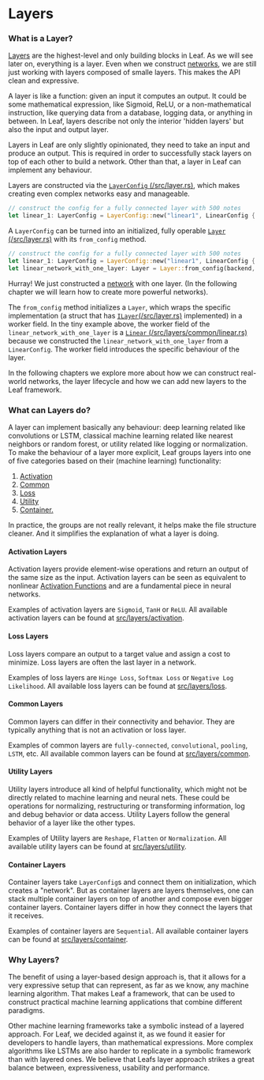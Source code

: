 # Layers

### What is a Layer?

[Layers](./deep-learning-glossary.html#Layer) are the highest-level and only building
blocks in Leaf. As we will see later on, everything is a layer. Even when 
we construct [networks](./deep-learning-glossary.html#Network), we are still just 
working with layers composed of smalle layers. This makes the API clean and expressive.

A layer is like a function: given an input it computes an output. 
It could be some mathematical expression, like Sigmoid, ReLU, or a non-mathematical instruction, 
like querying data from a database, logging data, or anything in between.
In Leaf, layers describe not only the interior 'hidden layers' but also the input and
output layer. 

Layers in Leaf are only slightly opinionated, they need to take
an input and produce an output. This is required in order to successfully stack
layers on top of each other to build a network. Other than that, a
layer in Leaf can implement any behaviour.

Layers are constructed via the [`LayerConfig`
(/src/layer.rs)][layer-config], which makes creating even complex networks easy
and manageable.

```rust
// construct the config for a fully connected layer with 500 notes
let linear_1: LayerConfig = LayerConfig::new("linear1", LinearConfig { output_size: 500 })
```

A `LayerConfig` can be turned into an initialized, fully operable [`Layer`
(/src/layer.rs)][layer] with its `from_config` method.

```rust
// construct the config for a fully connected layer with 500 notes
let linear_1: LayerConfig = LayerConfig::new("linear1", LinearConfig { output_size: 500 })
let linear_network_with_one_layer: Layer = Layer::from_config(backend, &linear_1);
```

Hurray! We just constructed a [network](./deep-learning-glossary.html#Network)
with one layer. (In the following chapter we will learn how to create more
powerful networks). 

The `from_config` method initializes a `Layer`, which wraps the specific implementation (a struct that has  [`ILayer`(/src/layer.rs)][ilayer] implemented) in a worker field.
In the tiny example above, the worker field of the `linear_network_with_one_layer`
is a [`Linear` (/src/layers/common/linear.rs)][linear-layer] because we constructed
the `linear_network_with_one_layer` from a `LinearConfig`. The worker field
introduces the specific behaviour of the layer.

In the following chapters we explore more about how we can construct
real-world networks, the layer lifecycle and how we can add new layers to the Leaf framework.

[layer-config]: https://github.com/autumnai/leaf/blob/master/src/layer.rs
[layer]: https://github.com/autumnai/leaf/blob/master/src/layer.rs
[ilayer]: https://github.com/autumnai/leaf/blob/master/src/layer.rs
[linear-layer]: https://github.com/autumnai/leaf/blob/master/src/layers/common/linear.rs

### What can Layers do?

A layer can implement basically any behaviour: deep learning related like
convolutions or LSTM, classical machine learning related like nearest neighbors
or random forest, or utility related like logging or normalization. To make the
behaviour of a layer more explicit, Leaf groups layers into one of five
categories based on their (machine learning) functionality:

1) [Activation](#Activation&#32;Layers)
2) [Common](#Common&#32;Layers)
3) [Loss](#Loss&#32;Layers)
4) [Utility](#Utility&#32;Layers)
5) [Container.](#Container&#32;Layers)

In practice, the groups are not really relevant, it helps make the file
structure cleaner. And it simplifies the explanation of what a layer is
doing.

#### Activation Layers

Activation layers provide element-wise operations and return an output of
the same size as the input. Activation layers can be seen as equivalent to
nonlinear [Activation Functions](https://en.wikipedia.org/wiki/Activation_function)
and are a fundamental piece in neural networks.

Examples of activation layers are `Sigmoid`, `TanH` or `ReLU`. All available
activation layers can be found at
[src/layers/activation](https://github.com/autumnai/leaf/tree/master/src/layers/activation).

#### Loss Layers

Loss layers compare an output to a target value and assign a cost to minimize.
Loss layers are often the last layer in a network.

Examples of loss layers are `Hinge Loss`, `Softmax Loss` or `Negative Log
Likelihood`. All available loss layers can be found at
[src/layers/loss](https://github.com/autumnai/leaf/tree/master/src/layers/loss).

#### Common Layers

Common layers can differ in their connectivity and behavior. They are typically
anything that is not an activation or loss layer.

Examples of common layers are `fully-connected`, `convolutional`, `pooling`, `LSTM`,
etc. All available common layers can be found at
[src/layers/common](https://github.com/autumnai/leaf/tree/master/src/layers/common).

#### Utility Layers

Utility layers introduce all kind of helpful functionality, which might not be
directly related to machine learning and neural nets. These could be operations
for normalizing, restructuring or transforming information, log and debug
behavior or data access. Utility Layers follow the general behavior of a layer
like the other types.

Examples of Utility layers are `Reshape`, `Flatten` or `Normalization`. All
available utility layers can be found at
[src/layers/utility](https://github.com/autumnai/leaf/tree/master/src/layers/utility).

#### Container Layers

Container layers take `LayerConfig`s and connect them on initialization, which
creates a "network". But as container layers are layers themselves, one can stack multiple
container layers on top of another and compose even bigger container layers.
Container layers differ in how they connect the layers that it receives.

Examples of container layers are `Sequential`. All available container layers
can be found at
[src/layers/container](https://github.com/autumnai/leaf/tree/master/src/layers/container).

### Why Layers?

The benefit of using a layer-based design approach is, that it allows for a very expressive
setup that can represent, as far as we know, any machine learning algorithm.
That makes Leaf a framework, that can be used to construct practical machine
learning applications that combine different paradigms.

Other machine learning frameworks take a symbolic instead of a layered approach.
For Leaf, we decided against it, as we found it easier for developers to handle
layers, than mathematical expressions. More complex algorithms like LSTMs are
also harder to replicate in a symbolic framework than with layered ones. We
believe that Leafs layer approach strikes a great balance between,
expressiveness, usability and performance.

